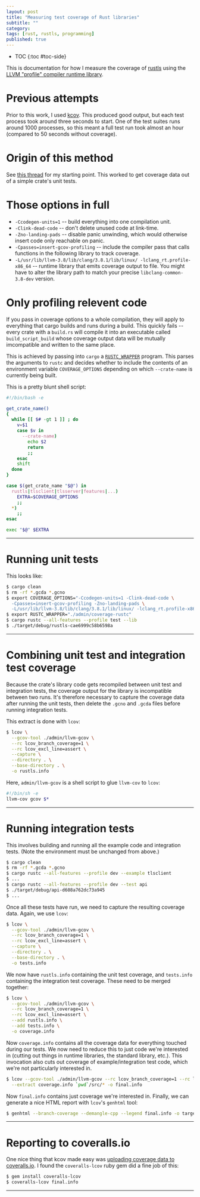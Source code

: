```yaml
---
layout: post
title: "Measuring test coverage of Rust libraries"
subtitle: ""
category: 
tags: [rust, rustls, programming]
published: true
---
```


* TOC
{:toc #toc-side}

This is documentation for how I measure the coverage of [rustls][rustls] using the [LLVM "profile" compiler runtime library][compilerrt].

# Previous attempts

Prior to this work, I used [kcov][kcov].  This produced good output, but each test process took around three seconds to start.
One of the test suites runs around 1000 processes, so this meant a full test run took almost an hour (compared to 50 seconds without coverage).

# Origin of this method

See [this thread][kennytm] for my starting point.  This worked to get coverage data out of a simple crate's unit tests.

# Those options in full

  * `-Ccodegen-units=1` -- build everything into one compilation unit.
  * `-Clink-dead-code` -- don't delete unused code at link-time.
  * `-Zno-landing-pads` -- disable panic unwinding, which would otherwise insert code only reachable on panic.
  * `-Cpasses=insert-gcov-profiling` -- include the compiler pass that calls functions in the following library to track coverage.
  * `-L/usr/lib/llvm-3.8/lib/clang/3.8.1/lib/linux/ -lclang_rt.profile-x86_64` -- runtime library that emits coverage output to file.  You might have to alter the library path to match your precise `libclang-common-3.8-dev` version.

# Only profiling relevent code

If you pass in coverage options to a whole compilation, they will apply to everything that cargo builds and
runs during a build.  This quickly fails -- every crate with a `build.rs` will compile it into an executable
called `build_script_build` whose coverage output data will be mutually imcompatible and written to the same place.

This is achieved by passing into `cargo` a [`RUSTC_WRAPPER`][cargoenv] program.  This parses the arguments
to `rustc` and decides whether to include the contents of an environment variable `COVERAGE_OPTIONS` depending
on which `--crate-name` is currently being built.

This is a pretty blunt shell script:

```bash
#!/bin/bash -e

get_crate_name()
{
  while [[ $# -gt 1 ]] ; do
    v=$1
    case $v in
      --crate-name)
        echo $2
        return
        ;;
    esac
    shift
  done
}

case $(get_crate_name "$@") in
  rustls|tlsclient|tlsserver|features|...)
    EXTRA=$COVERAGE_OPTIONS
    ;;
  *)
    ;;
esac

exec "$@" $EXTRA
```

-----

# Running unit tests

This looks like:

```bash
$ cargo clean
$ rm -rf *.gcda *.gcno
$ export COVERAGE_OPTIONS="-Ccodegen-units=1 -Clink-dead-code \
  -Cpasses=insert-gcov-profiling -Zno-landing-pads \
  -L/usr/lib/llvm-3.8/lib/clang/3.8.1/lib/linux/ -lclang_rt.profile-x86_64"
$ export RUSTC_WRAPPER="./admin/coverage-rustc"
$ cargo rustc --all-features --profile test --lib
$ ./target/debug/rustls-cae6999c58b6598a
```

-----

# Combining unit test and integration test coverage

Because the crate's library code gets recompiled between unit test and integration tests, the coverage output for the library
is incompatible between two runs.  It's therefore necessary to capture the coverage data after running the unit tests,
then delete the `.gcno` and `.gcda` files before running integration tests.

This extract is done with `lcov`:

```bash
$ lcov \
  --gcov-tool ./admin/llvm-gcov \
  --rc lcov_branch_coverage=1 \
  --rc lcov_excl_line=assert \
  --capture \
  --directory . \
  --base-directory . \
  -o rustls.info
```

Here, `admin/llvm-gcov` is a shell script to glue `llvm-cov` to `lcov`:

```bash
#!/bin/sh -e
llvm-cov gcov $*
```

-----

# Running integration tests

This involves building and running all the example code and integration tests.
(Note the environment must be unchanged from above.)

```bash
$ cargo clean
$ rm -rf *.gcda *.gcno
$ cargo rustc --all-features --profile dev --example tlsclient
$ ...
$ cargo rustc --all-features --profile dev --test api
$ ./target/debug/api-d608a762dc73a945
$ ...
```

Once all these tests have run, we need to capture the resulting coverage data.  Again, we use `lcov`:

```bash
$ lcov \
  --gcov-tool ./admin/llvm-gcov \
  --rc lcov_branch_coverage=1 \
  --rc lcov_excl_line=assert \
  --capture \
  --directory . \
  --base-directory . \
  -o tests.info
```

We now have `rustls.info` containing the unit test coverage, and `tests.info` containing the integration
test coverage.  These need to be merged together:

```bash
$ lcov \
  --gcov-tool ./admin/llvm-gcov \
  --rc lcov_branch_coverage=1 \
  --rc lcov_excl_line=assert \
  --add rustls.info \
  --add tests.info \
  -o coverage.info
```

Now `coverage.info` contains all the coverage data for everything touched during our tests.  We now need
to reduce this to just code we're interested in (cutting out things in runtime libraries, the standard library, etc.).
This invocation also cuts out coverage of example/integration test code, which we're not particularly interested in.

```bash
$ lcov --gcov-tool ./admin/llvm-gcov --rc lcov_branch_coverage=1 --rc lcov_excl_line=assert \
  --extract coverage.info `pwd`/src/* -o final.info
```

Now `final.info` contains just coverage we're interested in.  Finally, we can generate a nice HTML report
with `lcov`'s `genhtml` tool:

```bash
$ genhtml --branch-coverage --demangle-cpp --legend final.info -o target/coverage/ --ignore-errors source
```

-----

# Reporting to coveralls.io

One nice thing that kcov made easy was [uploading coverage data to coveralls.io][coveralls].  I found the `coveralls-lcov`
ruby gem did a fine job of this:

```bash
$ gem install coveralls-lcov
$ coveralls-lcov final.info
```

-----

[rustls]: https://github.com/ctz/rustls
[kcov]: https://github.com/SimonKagstrom/kcov
[compilerrt]: https://compiler-rt.llvm.org/
[kennytm]: https://users.rust-lang.org/t/howto-generating-a-branch-coverage-report/8524/2
[cargoenv]: https://github.com/rust-lang/cargo/blob/master/src/doc/environment-variables.md
[coveralls]: https://coveralls.io/github/ctz/rustls
